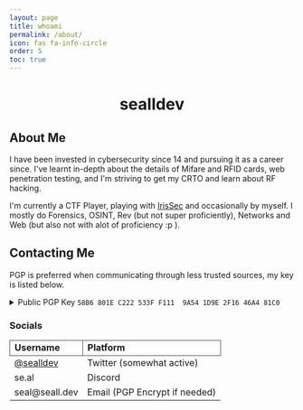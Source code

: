 ```yaml
---
layout: page
title: whoami
permalink: /about/
icon: fas fa-info-circle
order: 5
toc: true
---
```


<style>.email,.xmpp{content: "_not_a_real_address_@xmpp.jp";display: none;}</style>
<h1 align="center">sealldev</h1>

## About Me
I have been invested in cybersecurity since 14 and pursuing it as a career since. I've learnt in-depth about the details of Mifare and RFID cards, web penetration testing, and I'm striving to get my CRTO and learn about RF hacking.

I'm currently a CTF Player, playing with [IrisSec](https://irissec.xyz/) and occasionally by myself. I mostly do Forensics, OSINT, Rev (but not super proficiently), Networks and Web (but also not with alot of proficiency :p ).

## Contacting Me
PGP is preferred when communicating through less trusted sources, my key is listed below.
<details markdown="1">
<summary>Public PGP Key <code class="language-plaintext highlighter-rouge">58B6 801E C222 533F F111  9A54 1D9E 2F16 46A4 81C0</code></summary>
```
-----BEGIN PGP PUBLIC KEY BLOCK-----
mDMEZIpHihYJKwYBBAHaRw8BAQdAA03ymZUrvC1WMxyFt30y3z31YXhGHuAa219z
crbkRR20CHNlYWxsZGV2iJkEExYKAEEWIQRYtoAewiJTP/ERmlQdni8WRqSBwAUC
ZIpHigIbAwUJA8PhlgULCQgHAgIiAgYVCgkICwIEFgIDAQIeBwIXgAAKCRAdni8W
RqSBwGEiAQDATXMAm7Pm8XWW/2JMXw/Uzcd4GuyhpfNwjgEHK336lQEA3vJjE56g
mOTJrjDme7tXEnCo8Ph6kEbPf2ggMtu/KwC4OARkikeKEgorBgEEAZdVAQUBAQdA
0W7uQdQhtq4rJ4KbVE3fNYqCygCBmUaQREGweHB52n0DAQgHiH4EGBYKACYWIQRY
toAewiJTP/ERmlQdni8WRqSBwAUCZIpHigIbDAUJA8PhlgAKCRAdni8WRqSBwM+O
AP9Fo2jcmy898kcRt784rb1hBcMEORZD6rGV72giF7cPQgD/YUuvFWCHgTp6Ws+h
2a0c0i2vBYr4wufvr0KGxpzIsgg=
=Ur7J
-----END PGP PUBLIC KEY BLOCK-----                
```
</details>

### Socials
<table>
    <tr>
        <td style="border: 1px solid #554f4f"><strong>Username</strong></td>
        <td style="border: 1px solid #554f4f"><strong>Platform</strong></td>
    </tr>
    <tr>
        <td><a href="https://twitter.com/sealldev" rel="noreferrer" target="_blank">@sealldev</a></td>
        <td>Twitter (somewhat active)</td>
    </tr>
    <tr>
        <td>se.al</td>
        <td>Discord</td>
    </tr>
    <tr>
        <td>se<span>al&#x40;<script>//</span><span>adiw145@outlook.com</span></script><span class="email">conta_ct123</span>se<span class="xmpp">realdeveloper@sj.ms</span>a<span>ll&period;<span style="display: none;"><a class="email">email(.)</a>.jp<span></span>com</span>&#100;&#101;&#118;</span></span></td>
        <td>Email (PGP Encrypt if needed)</td>
    </tr>
</table>
